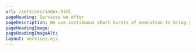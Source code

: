 ```yaml
---
url: /services/index.html
pageHeading: Services we offer
pageDescription: We use continuous short bursts of execution to bring you quickly from a new idea to a great experience.
pageHeadingImage:
pageHeadingImageAlt:
layout: services.ejs
---
```

